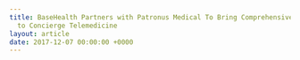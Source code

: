 ```yaml
---
title: BaseHealth Partners with Patronus Medical To Bring Comprehensive Health Assessment
  to Concierge Telemedicine
layout: article
date: 2017-12-07 00:00:00 +0000
---
```

